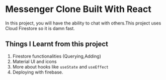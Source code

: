 # Messenger Clone Built With React

In this project, you will have the ability to chat with others.This project uses Cloud Firestore so it is damn fast.

## Things I Learnt from this project
1. Firestore functionalities (Querying,Adding)
1. Material UI and icons
1. More about hooks like `useState` and `useEffect`
1. Deploying with firebase.